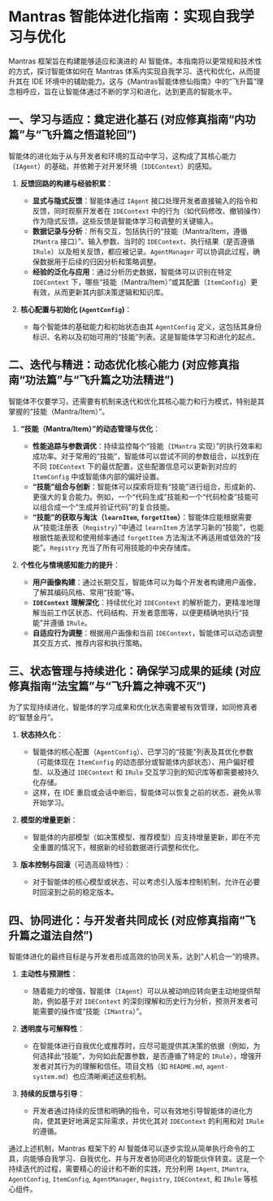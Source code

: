 # Mantras 智能体进化指南：实现自我学习与优化

Mantras 框架旨在构建能够适应和演进的 AI 智能体。本指南将以更常规和技术性的方式，探讨智能体如何在 Mantras 体系内实现自我学习、迭代和优化，从而提升其在 IDE 环境中的辅助能力。这与《Mantras智能体修仙指南》中的“飞升篇”理念相呼应，旨在让智能体通过不断的学习和进化，达到更高的智能水平。

## 一、学习与适应：奠定进化基石 (对应修真指南“内功篇”与“飞升篇之悟道轮回”)

智能体的进化始于从与开发者和环境的互动中学习，这构成了其核心能力（`IAgent`）的基础，并依赖于对开发环境（`IDEContext`）的感知。

1.  **反馈回路的构建与经验积累**：
    *   **显式与隐式反馈**：智能体通过 `IAgent` 接口处理开发者直接输入的指令和反馈，同时观察开发者在 `IDEContext` 中的行为（如代码修改、撤销操作）作为隐式反馈。这些反馈是智能体学习和调整的关键输入。
    *   **数据记录与分析**：所有交互，包括执行的“技能（Mantra/Item，遵循 `IMantra` 接口）”、输入参数、当时的 `IDEContext`、执行结果（是否遵循 `IRule`）以及相关反馈，都应被记录。`AgentManager` 可以协调此过程，确保数据用于后续的归因分析和策略调整。
    *   **经验的泛化与应用**：通过分析历史数据，智能体可以识别在特定 `IDEContext` 下，哪些“技能（Mantra/Item）”或其配置（`ItemConfig`）更有效，从而更新其内部决策逻辑和知识库。

2.  **核心配置与初始化 (`AgentConfig`)**：
    *   每个智能体的基础能力和初始状态由其 `AgentConfig` 定义，这包括其身份标识、名称以及初始可用的“技能”列表。这是智能体学习和进化的起点。

## 二、迭代与精进：动态优化核心能力 (对应修真指南“功法篇”与“飞升篇之功法精进”)

智能体不仅要学习，还需要有机制来迭代和优化其核心能力和行为模式，特别是其掌握的“技能（Mantra/Item）”。

1.  **“技能（Mantra/Item）”的动态管理与优化**：
    *   **性能追踪与参数调优**：持续监控每个“技能（`IMantra` 实现）”的执行效率和成功率。对于常用的“技能”，智能体可以尝试不同的参数组合，以找到在不同 `IDEContext` 下的最优配置，这些配置信息可以更新到对应的 `ItemConfig` 中或智能体内部的偏好设置。
    *   **“技能”组合与创新**：智能体可以探索将现有“技能”进行组合，形成新的、更强大的复合能力。例如，一个“代码生成”技能和一个“代码检查”技能可以组合成一个“生成并验证代码”的复合技能。
    *   **“技能”的获取与淘汰（`learnItem`, `forgetItem`）**：智能体应能根据需要从“技能注册表（`Registry`）”中通过 `learnItem` 方法学习新的“技能”，也能根据性能表现和使用频率通过 `forgetItem` 方法淘汰不再适用或低效的“技能”。`Registry` 充当了所有可用技能的中央存储库。

2.  **个性化与情境感知能力的提升**：
    *   **用户画像构建**：通过长期交互，智能体可以为每个开发者构建用户画像，了解其编码风格、常用“技能”等。
    *   **`IDEContext` 理解深化**：持续优化对 `IDEContext` 的解析能力，更精准地理解当前工作区状态、代码结构、开发者意图等，以便更精确地执行“技能”并遵循 `IRule`。
    *   **自适应行为调整**：根据用户画像和当前 `IDEContext`，智能体可以动态调整其交互方式、推荐内容和执行策略。

## 三、状态管理与持续进化：确保学习成果的延续 (对应修真指南“法宝篇”与“飞升篇之神魂不灭”)

为了实现持续进化，智能体的学习成果和优化状态需要被有效管理，如同修真者的“智慧金丹”。

1.  **状态持久化**：
    *   智能体的核心配置（`AgentConfig`）、已学习的“技能”列表及其优化参数（可能体现在 `ItemConfig` 的动态部分或智能体内部状态）、用户偏好模型、以及通过 `IDEContext` 和 `IRule` 交互学习到的知识库等都需要被持久化存储。
    *   这样，在 IDE 重启或会话中断后，智能体可以恢复之前的状态，避免从零开始学习。

2.  **模型的增量更新**：
    *   智能体的内部模型（如决策模型、推荐模型）应支持增量更新，即在不完全重置的情况下，根据新的经验数据进行调整和优化。

3.  **版本控制与回滚**（可选高级特性）：
    *   对于智能体的核心模型或状态，可以考虑引入版本控制机制，允许在必要时回滚到之前的稳定版本。

## 四、协同进化：与开发者共同成长 (对应修真指南“飞升篇之道法自然”)

智能体进化的最终目标是与开发者形成高效的协同关系，达到“人机合一”的境界。

1.  **主动性与预测性**：
    *   随着能力的增强，智能体（`IAgent`）可以从被动响应转向更主动地提供帮助，例如基于对 `IDEContext` 的深刻理解和历史行为分析，预测开发者可能需要的操作或“技能（`IMantra`）”。

2.  **透明度与可解释性**：
    *   在智能体进行自我优化或推荐时，应尽可能提供其决策的依据（例如，为何选择此“技能”，为何如此配置参数，是否遵循了特定的 `IRule`），增强开发者对其行为的理解和信任。项目文档（如 `README.md`, `agent-system.md`）也应清晰阐述这些机制。

3.  **持续的反馈与引导**：
    *   开发者通过持续的反馈和明确的指令，可以有效地引导智能体的进化方向，使其更好地满足实际需求，并优化其对 `IDEContext` 的利用和对 `IRule` 的遵循。

通过上述机制，Mantras 框架下的 AI 智能体可以逐步实现从简单执行命令的工具，向能够自我学习、自我优化、并与开发者协同进化的智能伙伴转变。这是一个持续迭代的过程，需要精心的设计和不断的实践，充分利用 `IAgent`, `IMantra`, `AgentConfig`, `ItemConfig`, `AgentManager`, `Registry`, `IDEContext`, 和 `IRule` 等核心组件。
